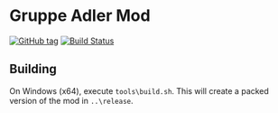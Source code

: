 # Gruppe Adler Mod

[![GitHub tag](https://img.shields.io/github/tag/gruppe-adler/gruppe_adler_mod.svg)](https://github.com/gruppe-adler/gruppe_adler_mod/releases)
[![Build Status](https://travis-ci.org/gruppe-adler/gruppe_adler_mod.svg?branch=master)](https://travis-ci.org/gruppe-adler/gruppe_adler_mod)

## Building
On Windows (x64), execute `tools\build.sh`. This will create a packed version of the mod in `..\release`.
